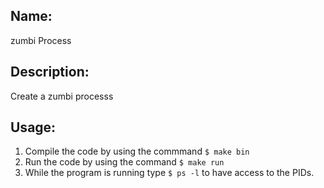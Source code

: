 ## Name: 
zumbi Process

## Description:
Create a zumbi processs

## Usage:
1. Compile the code by using the commmand `$ make bin`
2. Run the code by using the command `$ make run`
3. While the program is running type `$ ps -l` to have access to the PIDs.